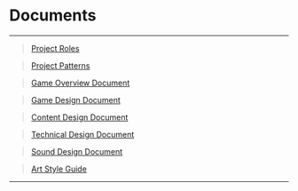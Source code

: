# Documents #

---

> [Project Roles](Project_Roles.md)

> [Project Patterns](Project_Patterns.md)

> [Game Overview Document](Game_Overview_Document.md)

> [Game Design Document](Game_Design_Document.md)

> [Content Design Document](Content_Design_Document.md)

> [Technical Design Document](Technical_Design_Document.md)

> [Sound Design Document](Sound_Design_Document.md)

> [Art Style Guide](Art_Style_Guide.md)

---
